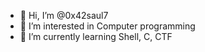 - 👋 Hi, I’m @0x42saul7
- 👀 I’m interested in Computer programming
- 🌱 I’m currently learning Shell, C, CTF
